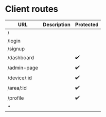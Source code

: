 # Client routes

| URL         | Description        | Protected          |
| ----------- | ------------------ | ------------------ |
| /           |                    |                    |
| /login      |                    |                    |
| /signup     |                    |                    |
| /dashboard  |                    | :heavy_check_mark: |
| /admin-page |                    | :heavy_check_mark: |
| /device/:id |                    | :heavy_check_mark: |
| /area/:id   |                    | :heavy_check_mark: |
| /profile    |                    | :heavy_check_mark: |
| *           |                    |                    |

